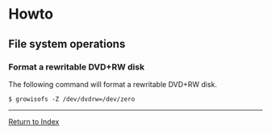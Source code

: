 # Howto

## File system operations

### Format a rewritable DVD+RW disk

The following command will format a rewritable DVD+RW disk.

```console
$ growisofs -Z /dev/dvdrw=/dev/zero
```

---
[Return to Index](../README.md)
